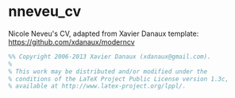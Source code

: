 # nneveu_cv
Nicole Neveu's CV, adapted from Xavier Danaux template:
https://github.com/xdanaux/moderncv

```latex
%% Copyright 2006-2013 Xavier Danaux (xdanaux@gmail.com).
%
% This work may be distributed and/or modified under the
% conditions of the LaTeX Project Public License version 1.3c,
% available at http://www.latex-project.org/lppl/.
```
